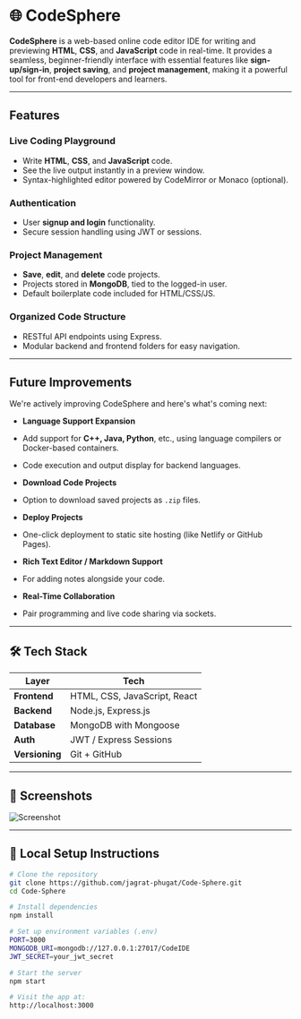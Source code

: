 # 🌐 CodeSphere

**CodeSphere** is a web-based online code editor IDE for writing and previewing **HTML**, **CSS**, and **JavaScript** code in real-time. It provides a seamless, beginner-friendly interface with essential features like **sign-up/sign-in**, **project saving**, and **project management**, making it a powerful tool for front-end developers and learners.

---

## Features

### Live Coding Playground
- Write **HTML**, **CSS**, and **JavaScript** code.
- See the live output instantly in a preview window.
- Syntax-highlighted editor powered by CodeMirror or Monaco (optional).

### Authentication
- User **signup and login** functionality.
- Secure session handling using JWT or sessions.

### Project Management
- **Save**, **edit**, and **delete** code projects.
- Projects stored in **MongoDB**, tied to the logged-in user.
- Default boilerplate code included for HTML/CSS/JS.

### Organized Code Structure
- RESTful API endpoints using Express.
- Modular backend and frontend folders for easy navigation.

---

## Future Improvements

We're actively improving CodeSphere and here's what's coming next:

-  **Language Support Expansion**
  - Add support for **C++, Java, Python**, etc., using language compilers or Docker-based containers.
  - Code execution and output display for backend languages.

-  **Download Code Projects**
  - Option to download saved projects as `.zip` files.

-  **Deploy Projects**
  - One-click deployment to static site hosting (like Netlify or GitHub Pages).

-  **Rich Text Editor / Markdown Support**
  - For adding notes alongside your code.

-  **Real-Time Collaboration**
  - Pair programming and live code sharing via sockets.

---

## 🛠️ Tech Stack

| Layer        | Tech                          |
|--------------|-------------------------------|
| **Frontend** | HTML, CSS, JavaScript, React |
| **Backend**  | Node.js, Express.js           |
| **Database** | MongoDB with Mongoose         |
| **Auth**     | JWT / Express Sessions        |
| **Versioning** | Git + GitHub                 |

---

## 📸 Screenshots

![Screenshot]()

---

## 🧪 Local Setup Instructions

```bash
# Clone the repository
git clone https://github.com/jagrat-phugat/Code-Sphere.git
cd Code-Sphere

# Install dependencies
npm install

# Set up environment variables (.env)
PORT=3000
MONGODB_URI=mongodb://127.0.0.1:27017/CodeIDE
JWT_SECRET=your_jwt_secret

# Start the server
npm start

# Visit the app at:
http://localhost:3000

